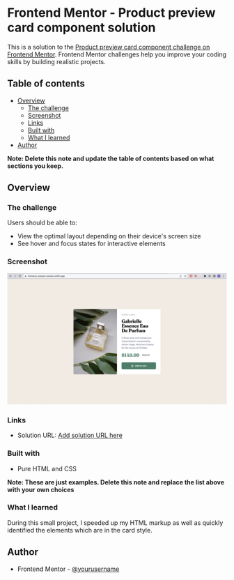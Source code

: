 # Frontend Mentor - Product preview card component solution

This is a solution to the [Product preview card component challenge on Frontend Mentor](https://www.frontendmentor.io/challenges/product-preview-card-component-GO7UmttRfa). Frontend Mentor challenges help you improve your coding skills by building realistic projects. 

## Table of contents

- [Overview](#overview)
  - [The challenge](#the-challenge)
  - [Screenshot](#screenshot)
  - [Links](#links)
  - [Built with](#built-with)
  - [What I learned](#what-i-learned)
- [Author](#author)

**Note: Delete this note and update the table of contents based on what sections you keep.**

## Overview

### The challenge

Users should be able to:

- View the optimal layout depending on their device's screen size
- See hover and focus states for interactive elements

### Screenshot

![](./images/screenshot.png)


### Links

- Solution URL: [Add solution URL here](https://thihnezzy-product-preview.netlify.app/)
### Built with

- Pure HTML and CSS

**Note: These are just examples. Delete this note and replace the list above with your own choices**

### What I learned

During this small project, I speeded up my HTML markup as well as quickly identified the elements which are in the card style.


## Author

- Frontend Mentor - [@yourusername](https://www.frontendmentor.io/profile/yourusername)

